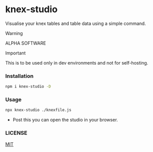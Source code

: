 # knex-studio 
Visualise your knex tables and table data using a simple command. 

> [!WARNING]
>
> ALPHA SOFTWARE

> [!IMPORTANT]
>
> This is to be used only in dev environments and not for self-hosting.

### Installation 

```sh
npm i knex-studio -D
```

### Usage 

```sh 
npx knex-studio ./knexfile.js
```

- Post this you can open the studio in your browser. 

### LICENSE 
[MIT](/LICENSE)
